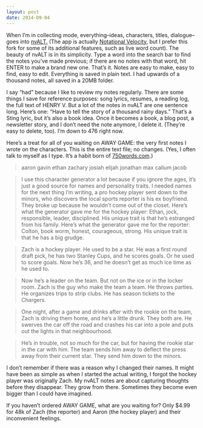 ```yaml
---
layout: post
date: 2014-09-04
---
```


When I’m in collecting mode, everything–ideas, characters, titles, dialogue–goes into [nvALT.](http://brettterpstra.com/projects/nvalt/) (The app is actually [Notational Velocity](http://notational.net/), but I prefer this fork for some of its additional features, such as live word count). The beauty of nvALT is in its simplicity. Type a word into the search bar to find the notes you’ve made previous; if there are no notes with that word, hit ENTER to make a brand new one. That’s it. Notes are easy to make, easy to find, easy to edit. Everything is saved in plain text. I had upwards of a thousand notes, all saved in a 20MB folder.

I say “had” because I like to review my notes regularly. There are some things I save for reference purposes: song lyrics, resumes, a reading log, the full text of HENRY V. But a lot of the notes in nvALT are one sentence long. Here’s one: “Have to tell the story of a thousand rainy days.” That’s a Sting lyric, but it’s also a book idea. Once it becomes a book, a blog post, a newsletter story, and I don’t need the note anymore, I delete it. (They’re easy to delete, too). I’m down to 476 right now.

Here’s a treat for all of you waiting on AWAY GAME: the very first notes I wrote on the characters. This is the entire text file; no changes. (Yes, I often talk to myself as I type. It’s a habit born of [750words.com](http://750words.com).)

>aaron
>gavin
>ethan
>zachary
>josiah
>elijah
>jonathan
>max
>callum
>jacob

>I use this character generator a lot because if you ignore the ages, it’s just a good source for names and personality traits. I needed names for the next thing I’m writing, a pro hockey player sent down to the minors, who discovers the local sports reporter is his ex boyfriend. They broke up because he wouldn’t come out of the closet. Here’s what the generator gave me for the hockey player: Ethan, jock, responsible, leader, disciplined. His unique trait is that he’s estranged from his family. Here’s what the generator gave me for the reporter: Colton, book worm, honest, courageous, strong. His unique trait is that he has a big grudge.

>Zach is a hockey player. He used to be a star. He was a first round draft pick, he has two Stanley Cups, and he scores goals. Or he used to score goals. Now he’s 36, and he doesn’t get as much ice time as he used to.

>Now he’s a leader on the team. But not on the ice or in the locker room. Zach is the guy who make the team a team. He throws parties. He organizes trips to strip clubs. He has season tickets to the Chargers.

>One night, after a game and drinks after with the rookie on the team, Zach is driving them home, and he’s a little drunk. They both are. He swerves the car off the road and crashes his car into a pole and puts out the lights in that neighbourhood.

>He’s in trouble, not so much for the car, but for having the rookie star in the car with him. The team sends him away to deflect the press away from their current star. They send him down to the minors.

I don’t remember if there was a reason why I changed their names. It might have been as simple as when I started the actual writing, I forgot the hockey player was originally Zach. My nvALT notes are about capturing thoughts before they disappear. They grow from there. Sometimes they become even bigger than I could have imagined.

If you haven’t ordered AWAY GAME, what are you waiting for? Only $4.99 for 48k of Zach (the reporter) and Aaron (the hockey player) and their inconvenient feelings.
